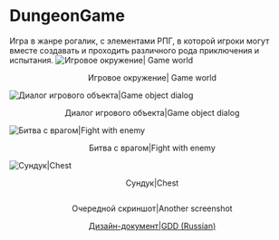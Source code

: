 # DungeonGame
Игра в жанре рогалик, с элементами РПГ, в которой игроки могут вместе создавать и проходить различного рода приключения и испытания.
![Игровое окружение| Game world](https://doc-0k-3o-docs.googleusercontent.com/docs/securesc/ha0ro937gcuc7l7deffksulhg5h7mbp1/hup5rgjtb3m1r403p62h40i315qnl33s/1546437600000/04864148871874922146/*/1jGZUm1usSVuWZFoSBH82tp0yJcfssCRj?e=view)
<p align="center">Игровое окружение| Game world</p>
<img alt="Диалог игрового объекта|Game object dialog" src="https://doc-0o-3o-docs.googleusercontent.com/docs/securesc/ha0ro937gcuc7l7deffksulhg5h7mbp1/u943qf5b52su6dihvlcg1sv4bsm11kmk/1546437600000/04864148871874922146/*/1ddScnPOJOi5Zh0ODsQDvyzyJ5PeI6f0F?e=view">
<p align="center">Диалог игрового объекта|Game object dialog</p>
<img alt="Битва с врагом|Fight with enemy" src="https://doc-0s-3o-docs.googleusercontent.com/docs/securesc/ha0ro937gcuc7l7deffksulhg5h7mbp1/8vt835ufipeav6t88ali5d1t378m9ie0/1546437600000/04864148871874922146/*/1WfphHcEMT9eGRX7E4wAtFEid2nOaENja?e=view">
<p align="center">Битва с врагом|Fight with enemy</p>
<img alt="Сундук|Chest" src="https://doc-08-3o-docs.googleusercontent.com/docs/securesc/ha0ro937gcuc7l7deffksulhg5h7mbp1/afcgo481nu4sf1pm0tsejuqgujs8rc2l/1546437600000/04864148871874922146/*/1aC9_duTTvbX9JH1xmcSWKyCnNFCYoky1?e=view">
<p align="center">Сундук|Chest</p>
<img alt="" src="https://doc-0k-3o-docs.googleusercontent.com/docs/securesc/ha0ro937gcuc7l7deffksulhg5h7mbp1/70g7mbuj0r4ps4pf84mfhsnbjsbq2hmf/1546437600000/04864148871874922146/*/1QkLJ6Q_i80o8looflkiwW-V6BAgcZRf8?e=view">
<p align="center">Очередной скриншот|Another screenshot</p>
<p align="center"><a href="https://docs.google.com/document/d/1PK9OKPUqeypdwBS_LmxSLcr9ifhJY3EPIW8X4ONU3lg/edit?usp=sharing">Дизайн-документ|GDD (Russian)</a></p>
